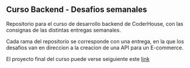 ## Curso Backend - Desafios semanales

Repositorio para el curso de desarrollo backend de CoderHouse, con las consignas de las distintas entregas semanales.

Cada rama del repositorio se corresponde con una entrega, en la que los desafios van en direccion a la creacion de una API para un E-commerce.

El proyecto final del curso puede verse seiguiente este [link](https://github.com/AgustinCarignano/backend-proyecto)
